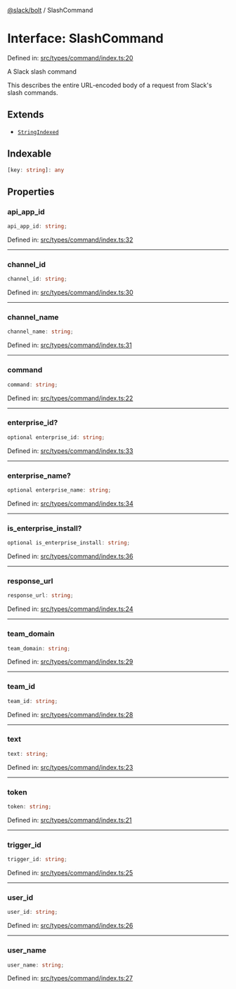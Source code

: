 [@slack/bolt](../index.md) / SlashCommand

# Interface: SlashCommand

Defined in: [src/types/command/index.ts:20](https://github.com/slackapi/bolt-js/blob/main/src/types/command/index.ts#L20)

A Slack slash command

This describes the entire URL-encoded body of a request from Slack's slash commands.

## Extends

- [`StringIndexed`](../type-aliases/StringIndexed.md)

## Indexable

```ts
[key: string]: any
```

## Properties

### api\_app\_id

```ts
api_app_id: string;
```

Defined in: [src/types/command/index.ts:32](https://github.com/slackapi/bolt-js/blob/main/src/types/command/index.ts#L32)

***

### channel\_id

```ts
channel_id: string;
```

Defined in: [src/types/command/index.ts:30](https://github.com/slackapi/bolt-js/blob/main/src/types/command/index.ts#L30)

***

### channel\_name

```ts
channel_name: string;
```

Defined in: [src/types/command/index.ts:31](https://github.com/slackapi/bolt-js/blob/main/src/types/command/index.ts#L31)

***

### command

```ts
command: string;
```

Defined in: [src/types/command/index.ts:22](https://github.com/slackapi/bolt-js/blob/main/src/types/command/index.ts#L22)

***

### enterprise\_id?

```ts
optional enterprise_id: string;
```

Defined in: [src/types/command/index.ts:33](https://github.com/slackapi/bolt-js/blob/main/src/types/command/index.ts#L33)

***

### enterprise\_name?

```ts
optional enterprise_name: string;
```

Defined in: [src/types/command/index.ts:34](https://github.com/slackapi/bolt-js/blob/main/src/types/command/index.ts#L34)

***

### is\_enterprise\_install?

```ts
optional is_enterprise_install: string;
```

Defined in: [src/types/command/index.ts:36](https://github.com/slackapi/bolt-js/blob/main/src/types/command/index.ts#L36)

***

### response\_url

```ts
response_url: string;
```

Defined in: [src/types/command/index.ts:24](https://github.com/slackapi/bolt-js/blob/main/src/types/command/index.ts#L24)

***

### team\_domain

```ts
team_domain: string;
```

Defined in: [src/types/command/index.ts:29](https://github.com/slackapi/bolt-js/blob/main/src/types/command/index.ts#L29)

***

### team\_id

```ts
team_id: string;
```

Defined in: [src/types/command/index.ts:28](https://github.com/slackapi/bolt-js/blob/main/src/types/command/index.ts#L28)

***

### text

```ts
text: string;
```

Defined in: [src/types/command/index.ts:23](https://github.com/slackapi/bolt-js/blob/main/src/types/command/index.ts#L23)

***

### token

```ts
token: string;
```

Defined in: [src/types/command/index.ts:21](https://github.com/slackapi/bolt-js/blob/main/src/types/command/index.ts#L21)

***

### trigger\_id

```ts
trigger_id: string;
```

Defined in: [src/types/command/index.ts:25](https://github.com/slackapi/bolt-js/blob/main/src/types/command/index.ts#L25)

***

### user\_id

```ts
user_id: string;
```

Defined in: [src/types/command/index.ts:26](https://github.com/slackapi/bolt-js/blob/main/src/types/command/index.ts#L26)

***

### user\_name

```ts
user_name: string;
```

Defined in: [src/types/command/index.ts:27](https://github.com/slackapi/bolt-js/blob/main/src/types/command/index.ts#L27)
